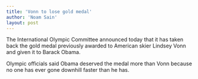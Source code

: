 ```yaml
---
title: 'Vonn to lose gold medal'
author: 'Noam Sain'
layout: post
---
```


The International Olympic Committee announced today that it has taken back the gold medal previously awarded to American skier Lindsey Vonn and given it to Barack Obama.  
  
Olympic officials said Obama deserved the medal more than Vonn because no one has ever gone downhill faster than he has.